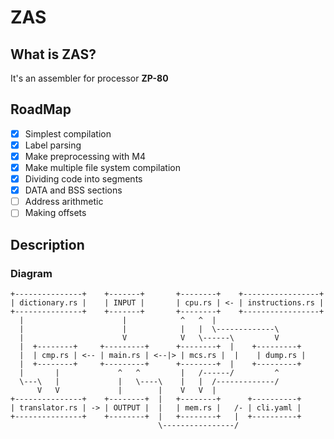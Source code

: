 # ZAS

## What is ZAS?

It's an assembler for processor **ZP-80**

<!-- ## Table of contents

 * [Roadmap](#roadmap)
 * [Description](#description)
 	* [Diagram](#diagram)
 	* [Basement](#basement)
 		* [CPU](#cpu)
 			* [Registers](#registers)
 			* [Flags](#flags)
 			* [ALU](#alu)
 			* [Stack](#stack)
 			* [IS](#instruction-set)
 		* [Memory](#memory)
 			* [PROM](#prom)
 			* [RAM](#ram)
 	* [Emulator](#emulator)
 	* [Compiler](#compiler)
 		* [Rules](#assembler-syntax-rules)
 * [Deployment](#deployment)
 	* [Rust](#rust-installation)
 	* [Installation](#installation)
 	* [Uninstallation](#uninstallation)
 * [Usage](#usage)
	* [Building](#building)
	* [Running](#running)
 * [Examples](#examples)
 * [References and manuals](#references) -->


## RoadMap

 - [X] Simplest compilation
 - [X] Label parsing
 - [X] Make preprocessing with M4
 - [X] Make multiple file system compilation
 - [X] Dividing code into segments
 - [X] DATA and BSS sections
 - [ ] Address arithmetic
 - [ ] Making offsets

## Description

### Diagram

```
+---------------+    +-------+       +--------+    +-----------------+
| dictionary.rs |    | INPUT |       | cpu.rs | <- | instructions.rs |
+---------------+    +-------+       +--------+    +-----------------+
  |                      |            ^   ^  |
  |                      |            |   |  \-------------\
  |                      V            V   \------\         V 
  |  +--------+     +---------+      +--------+  |    +---------+
  |  | cmp.rs | <-- | main.rs | <--|> | mcs.rs |  |    | dump.rs |
  |  +--------+     +---------+      +--------+  |    +---------+
  |       |             ^   ^         |   /------/         ^
  \---\   |             |   \----\    |   |  /-------------/
      V   V             |        |    V   V  |
+---------------+    +--------+  |   +--------+      +----------+
| translator.rs | -> | OUTPUT |  |   | mem.rs |   /- | cli.yaml |
+---------------+    +--------+  |   +--------+   |  +----------+
                                 \----------------/
```

<!--

### Basement

This project is based on [*MCS-8*](https://en.wikichip.org/wiki/intel/mcs-8).</br>
Parametres of MCS-8:
 - **CPU**:     i8008-1
 - **Memory**:
    - *PROM*:  2 KB
    - *RAM*:   1 KB

#### CPU

**i8008-1** is impoved version of standart i8008 with decreased cycle time (from 20 µs to 12.5 µs).</br>
*Futher in the text i8008-1 will be named just **8008***

##### Registers

| Name | Length | Description          |
|------|--------|----------------------|
| A    | 8  bit | Accumulator          |
| B    | 8  bit | GPR<sup>[1](#GPR)</sup>           |
| C    | 8  bit | GPR                  |
| D    | 8  bit | GPR                  |
| E    | 8  bit | GPR                  |
| H    | 8  bit | GPR/High byte of address for MI<sup>[2](#MI)</sup>                  |
| L    | 8  bit | GPR/Low byte of address for MI                  |
| PC   | 14 bit | Program Counter<sup>[3](#PC)</sup> |
| SP   | 3  bit | Stack Pointer        |

##### Flags

| Name | Description |
|------|-------------|
| C    | Carry       |
| Z    | Zero        |
| S    | Sign        |
| P    | Parity      |

##### ALU

ALU can do arithmetic and logical operations:
`ADD, ADD with carry, SUBTRACT, SUBSTRACT with borrow, AND, EXCLUSIVE OR, OR, COMPARE, INCREMENT, DECREMENT`

All ALU operations have influence on flags' flip-flops.</br>
But `INCREMENT` and `DECREMENT` don't touch `C` (carry) flag.

##### Stack

Stack in 8008 is located in proccessor. Subsequently, it has only **7 levels** of deepnest.</br>
*SP* is 3 bit length and you can't change its value.

If you overflow stack level it would erase first levels.
Try to prevent this overflow!

##### Instruction Set

![InstructionSet](https://github.com/MrZloHex/emuBOOB/blob/master/manuls/instuctions.png)

*Took from page 8-9 of 8008 [manual](https://github.com/MrZloHex/emuBOOB/blob/master/manuls/8008-Intel.pdf)*

#### Memory

In *MCS-8* memory block is separated into 2 parts.

##### PROM

Capacity of **PROM** is 2 KB.</br>
One *word* length is 1 Byte.

**PROM** is used to contain programme's code.</br>
You CAN'T write in PROM in runtime. For this use [RAM](#ram)

##### RAM

Capacity of **RAM** is 1 KB.</br>
One *word* length is 1 Byte

**RAM** is used to save data in runtime.</br>
After finishing executing programme all data from **RAM** would be erased.

### Emulator

Emulator is very close to real structure and ecosystem of MCS-8.</br>
Emualator has pretty dump output of *CPU* and *Memory*.

See more information:
 - `$ emuBOOB run help`
 - `$ man emuBOOB`

### Compiler

#### Assembler Syntax Rules

 - No comments
 - No free lines
 - First line is with `CPU` command and value `8008` (see [examples](https://github.com/MrZloHex/emuBOOB/blob/master/examples/multiply.asm))
 - All instructions should be shifted on one tab of 4 spaces
 - Labels should be without shift
 - After label should be colon `:`
 - Label should be before labaled block on another line
 - All values/labels which is needful for the instruction should be on same line and separated with whitespace from instruction
 - Values should be in decimal form
 - Calling or jumping to a label, the label name should starts from ampersand (`&`)
 - You can write values in different bases, for specify base you should write after value (`'d'`, `'h'`, `'o'`, `'b'`) for decimal, hexadecimal, octal and binary accordingly

## Deployment

**NOTE**</br>
YOU SHOULD HAVE RUST AND CARGO TO INSTALL THIS EMULATOR

### Rust Installation

Try run: `$ curl --proto '=https' --tlsv1.2 -sSf https://sh.rustup.rs | sh`

And see official [guide](https://www.rust-lang.org/tools/install).

For `cargo` try this:
 - Ubuntu / Debian `$ sudo apt-get install cargo`
 - Arch `$ sudo pacman -S cargo`

Or see official [guide](https://github.com/rust-lang/cargo)

### Installation

1. Download or clone this repo:
	- Git: `$ git clone https://github.com/MrZloHex/emuBOOB.git`
2. Change working directory to *lscc*:
	- `$ cd emuBOOB`
3. Run *installation* script:
	- `$ ./deployment.sh -i`
	- **NOTE** You need to have **sudo** access.

### Uninstallation

1. Change working directory to *lscc*:
	- `$ cd emuBOOB`
2. Run *uninstallation* script:
	- `$ ./deployment.sh -u`
3. Go out from directory:
	- `$ cd ..`

## Usage

### Building

emuBOOB's compiler supporting only `.asm` files with very strcit rules.</br>
For build your assembly code for i8008 run this:</br>
	`$ emuBOOB build --input="<PATH TO YOUR CODE>"`</br>

This would make bianry file in same directory, which after you can execute in emulator

Options for `build` subcommand:
 - **-i**,  **--input**:</br>
	This is obligatory option, where you specify the path to the source file.</br>
	E. g. `$ emuBOOB build --input="project8008/src/main.asm"`
 - **-o**,  **--output**:</br>
	With this option you can specify path and name of output bianry file.</br>
	E. g. `$ emuBOOB build --input="project8008/src/main.asm" --output="target/my_app"`

</br>

Flags for `build` subcommand:
 - **-v**, **--verbose**:</br>
	Will be displayed your assembly code and after opcodes for i8008.
 - **-V**, **--version**:</br>
	You will see version of compiler for 8008.
 - **-h**, **--help**:</br>
	Display help information about compiler.

### Running

Emulator can execute binary made obly by emuBOOB's compiler.</br>
To run compiled binary on i8008 run:</br>
	`$ emuBOOB run --input="<PATH TO BINARY>"`

Options for `run` subcommand:
 - **-i**, **--input**:</br>
	This is obligatory option, where you specify the path to the binary file or source code (see `-b` flag)</br>
	E. g. `$ emuBOOB run --input="target/my_app"`
 - **-o**, **--ouput**:</br>
	This option is usefull only with `-b` flag, when you building before executing.</br>
	E. g. `$ emuBOOB run --input="project/src/main.asm" --output="target/my_app" --build`

</br>

Flags for `run` subcommand:
 - **-v**, **--verbose**:</br>
	Will be displayed more information about instructions and will display memory dump.
 - **-b**, **--build**:</br>
	This flag specifying that you would **build** *input* file and after that execute *output* file in emulator.
 - **-m**, **--manual**:</br>
	This flag giving opportunity to execute instructions one by one with control</br>
	 * Press `enter` to execute next instruction</br> 
	 * Press `q` to stop executing
 - **-V**, **--version**:</br>
	You will see version of emulator of 8008.
 - **-h**, **--help**:</br>
	Display help information about emulator.

## Examples

There are some examples of programs in [examples](https://github.com/MrZloHex/emuBOOB/tree/master/examples) directory.

Try emulate `multiply.asm` in emuBOOB. For this run:</br>
`$ emuBOOB run --input="examples/multiply.asm" --output="exaples_target/multiply" --build`

## References

 - [Wiki with general info about](https://en.wikipedia.org/wiki/Intel_8008)
 - [Wiki with internal system of i8008](https://en.wikichip.org/wiki/intel/mcs-8/isa)
 - [INTeL's original reference for i8008](https://github.com/MrZloHex/emuBOOB/blob/master/manuls/8008-Intel.pdf)
 - [MCS-8 datasheet](https://github.com/MrZloHex/emuBOOB/blob/master/manuls/MCS-8_User_Manual_(Rev_2)_(Nov_1972).pdf)

## Footnotes

<a name="GPR">1</a>: **GPR**- General Purpose Register. This registers can be used for contain any data</br>
<a name="MI">2</a>: **MI** - Memory Instruction. This instruction addressing to RAM for write or read</br>
<a name="PC">3</a>: **PC** - Program Counter (Modern: **IP** - Instruction Pointer). This register is used to point address of next opcode in memory</br>
-->